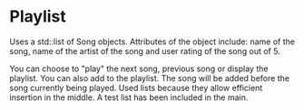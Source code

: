 # Playlist
Uses a std::list of Song objects. Attributes of the object include:
name of the song,
name of the artist of the song
and user rating of the song out of 5.

You can choose to "play" the next song, previous song or display the playlist.
You can also add to the playlist.
The song will be added before the song currently being played.
Used lists because they allow efficient insertion in the middle.
A test list has been included in the main.
